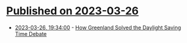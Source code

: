 # [Published on 2023-03-26](index.md)

* [2023-03-26, 19:34:00](https://yro.slashdot.org/story/23/03/26/1841253/how-greenland-solved-the-daylight-saving-time-debate?utm_source=rss1.0mainlinkanon&utm_medium=feed) - [How Greenland Solved the Daylight Saving Time Debate](https://yro.slashdot.org/story/23/03/26/1841253/how-greenland-solved-the-daylight-saving-time-debate?utm_source=rss1.0mainlinkanon&utm_medium=feed)
